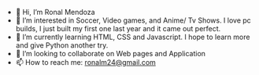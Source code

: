- 👋 Hi, I’m Ronal Mendoza
- 👀 I’m interested in Soccer, Video games, and Anime/ Tv Shows. I love pc builds, I just built my first one last year and it came out perfect. 
- 🌱 I’m currently learning HTML, CSS and Javascript. I hope to learn more and give Python another try.
- 💞️ I’m looking to collaborate on Web pages and Application 
- 📫 How to reach me: ronalm24@gmail.com 

<!---
ronalm24/ronalm24 is a ✨ special ✨ repository because its `README.md` (this file) appears on your GitHub profile.
You can click the Preview link to take a look at your changes.
--->
